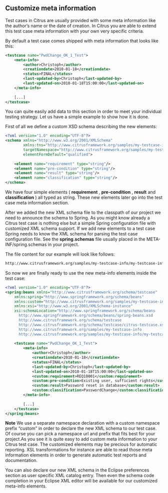 ## Customize meta information

Test cases in Citrus are usually provided with some meta information like the author’s name or the date of creation. In Citrus you are able to extend this test case meta information with your own very specific criteria.

By default a test case comes shipped with meta information that looks like this:

```xml
<testcase name="PwdChange_OK_1_Test">
    <meta-info>
        <author>Christoph</author>
        <creationdate>2010-01-18</creationdate>
        <status>FINAL</status>
        <last-updated-by>Christoph</last-updated-by>
        <last-updated-on>2010-01-18T15:00:00</last-updated-on>
    </meta-info>
 
    [...]
</testcase>
```

You can quite easily add data to this section in order to meet your individual testing strategy. Let us have a simple example to show how it is done.

First of all we define a custom XSD schema describing the new elements:

```xml
<?xml version="1.0" encoding="UTF-8"?>
<schema xmlns="http://www.w3.org/2001/XMLSchema"  
        xmlns:tns="http://www.citrusframework.org/samples/my-testcase-info" 
        targetNamespace="http://www.citrusframework.org/samples/my-testcase-info"
        elementFormDefault="qualified">
 
    <element name="requirement" type="string"/>
    <element name="pre-condition" type="string"/>
    <element name="result" type="string"/>
    <element name="classification" type="string"/>
</schema>
```

We have four simple elements ( **requirement** , **pre-condition** , **result** and **classification** ) all typed as string. These new elements later go into the test case meta information section.

After we added the new XML schema file to the classpath of our project we need to announce the schema to Spring. As you might know already a Citrus test case is nothing else but a simple Spring configuration file with customized XML schema support. If we add new elements to a test case Spring needs to know the XML schema for parsing the test case configuration file. See the **spring.schemas** file usually placed in the META-INF/spring.schemas in your project.

The file content for our example will look like follows:

```xml
http://www.citrusframework.org/samples/my-testcase-info/my-testcase-info.xsd=com/consol/citrus/schemas/my-testcase-info.xsd
```

So now we are finally ready to use the new meta-info elements inside the test case:

```xml
<?xml version="1.0" encoding="UTF-8"?>
<spring:beans xmlns="http://www.citrusframework.org/schema/testcase"
    xmlns:spring="http://www.springframework.org/schema/beans" 
    xmlns:custom="http://www.citrusframework.org/samples/my-testcase-info"
    xmlns:xsi="http://www.w3.org/2001/XMLSchema-instance"
    xsi:schemaLocation="http://www.springframework.org/schema/beans 
      http://www.springframework.org/schema/beans/spring-beans.xsd
      http://www.citrusframework.org/schema/testcase 
      http://www.citrusframework.org/schema/testcase/citrus-testcase.xsd 
      http://www.citrusframework.org/samples/my-testcase-info 
      http://www.citrusframework.org/samples/my-testcase-info/my-testcase-info.xsd">
 
    <testcase name="PwdChange_OK_1_Test">
        <meta-info>
            <author>Christoph</author>
            <creationdate>2010-01-18</creationdate>
            <status>FINAL</status>
            <last-updated-by>Christoph</last-updated-by>
            <last-updated-on>2010-01-18T15:00:00</last-updated-on>
            <custom:requirement>REQ10001</custom:requirement>
            <custom:pre-condition>Existing user, sufficient rights</custom:pre-condition>
            <custom:result>Password reset in database</custom:result>
            <custom:classification>PasswordChange</custom:classification>
        </meta-info>
 
        [...]
    </testcase>
</spring:beans>
```

**Note**
We use a separate namespace declaration with a custom namespace prefix “custom” in order to declare the new XML schema to our test case. Of course you can pick a namespace url and prefix that fits best for your project.As you see it is quite easy to add custom meta information to your Citrus test case. The customized elements may be precious for automatic reporting. XSL transformations for instance are able to read those meta information elements in order to generate automatic test reports and documentation.

You can also declare our new XML schema in the Eclipse preferences section as user specific XML catalog entry. Then even the schema code completion in your Eclipse XML editor will be available for our customized meta-info elements.

